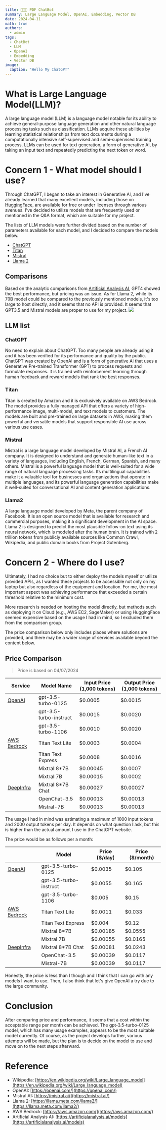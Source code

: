 ```yaml
---
title: 👩🏼‍🏫 PDF ChatBot
summary: Large Language Model, OpenAI, Embedding, Vector DB
date: 2024-04-11
math: true
authors:
  - admin
tags:
  - ChatBot
  - LLM
  - OpenAI
  - Embedding
  - Vector DB
image:
  caption: "Hello My ChatGPT"
---
```


# What is Large Language Model(LLM)?

A large language model (LLM) is a language model notable for its ability to achieve general-purpose language generation and other natural language processing tasks such as classification. LLMs acquire these abilities by learning statistical relationships from text documents during a computationally intensive self-supervised and semi-supervised training process. LLMs can be used for text generation, a form of generative AI, by taking an input text and repeatedly predicting the next token or word.

# Concern 1 - What model should I use?

Through ChatGPT, I began to take an interest in Generative AI, and I've already learned that many excellent models, including those on [HuggingFace](https://huggingface.co/), are available for free or under licenses through various avenues. I've decided to utilize models that are frequently used or mentioned in the Q&A format, which are suitable for my project.

The lists of LLM models were further divided based on the number of parameters available for each model, and I decided to compare the models below.

- [ChatGPT](###ChatGPT)
- [Titan](###Titan)
- [Mistral](###Mistral)
- [Llama 2](###Llama2)

## Comparisons

Based on the analytic comparisons from [Artificial Analysis AI](https://artificialanalysis.ai/models), GPT4 showed the best performance, but pricing was an issue. As for Llama 2, while its 70B model could be compared to the previously mentioned models, it's too large to host directly, and it seems that no API is provided. It seems that GPT3.5 and Mistral models are proper to use for my project.
![](content/POC/PDF%20Chatbot/comparison.png)

## LLM list

### ChatGPT

No need to explain about ChatGPT. Too many people are already using it and it has been verified for its performance and quality by the public. ChatGPT was created by OpenAI and is a form of generative AI that uses a Generative Pre-trained Transformer (GPT) to process requests and formulate responses. It is trained with reinforcement learning through human feedback and reward models that rank the best responses.

### Titan

Titan is created by Amazon and it is exclusively available on AWS Bedrock. The model provides a fully managed API that offers a variety of high-performance image, multi-model, and text models to customers. The models are built and pre-trained on large datasets in AWS, making them powerful and versatile models that support responsible AI use across various use cases.

### Mistral

Mistral is a large language model developed by Mistral AI, a French AI company. It is designed to understand and generate human-like text in a variety of languages, including English, French, German, Spanish, and many others. Mistral is a powerful language model that is well-suited for a wide range of natural language processing tasks. Its multilingual capabilities make it a valuable tool for businesses and organizations that operate in multiple languages, and its powerful language generation capabilities make it well-suited for conversational AI and content generation applications.

### Llama2

A large language model developed by Meta, the parent company of Facebook. It is an open source model that is available for research and commercial purposes, making it a significant development in the AI space. Llama 2 is designed to predict the most plausible follow-on text using its neural network, which is modeled after the human brain. It is trained with 2 trillion tokens from publicly available sources like Common Crawl, Wikipedia, and public domain books from Project Gutenberg.

# Concern 2 - Where do I use?

Ultimately, I had no choice but to either deploy the models myself or utilize provided APIs, as I wanted these projects to be accessible not only on my laptop but also regardless of the equipment and location. For me, the most important aspect was achieving performance that exceeded a certain threshold relative to the minimum cost.

More research is needed on hosting the model directly, but methods such as deploying it on Cloud (e.g., AWS EC2, SageMaker) or using HuggingFace seemed expensive based on the usage I had in mind, so I excluded them from the comparison group.

The price comparison below only includes places where solutions are provided, and there may be a wider range of services available beyond the content below.

## Price Comparison

> Price is based on 04/07/2024

| Service                                               | Model Name             | Input Price (1,000 tokens) | Output Price (1,000 tokens) |
| ----------------------------------------------------- | ---------------------- | -------------------------- | --------------------------- |
| [OpenAI](https://openai.com/pricing)                  | gpt-3.5-turbo-0125     | $0.0005                    | $0.0015                     |
|                                                       | gpt-3.5-turbo-instruct | $0.0015                    | $0.0020                     |
|                                                       | gpt-3.5-turbo-1106     | $0.0010                    | $0.0020                     |
| [AWS Bedrock](https://aws.amazon.com/bedrock/pricing) | Titan Text Lite        | $0.0003                    | $0.0004                     |
|                                                       | Titan Text Express     | $0.0008                    | $0.0016                     |
|                                                       | Mixtral 8\*7B          | $0.00045                   | $0.0007                     |
|                                                       | Mixtral 7B             | $0.00015                   | $0.0002                     |
| [DeepInfra](https://deepinfra.com/models)             | Mixtral 8\*7B Chat     | $0.00027                   | $0.00027                    |
|                                                       | OpenChat-3.5           | $0.00013                   | $0.00013                    |
|                                                       | Mistral-7B             | $0.00013                   | $0.00013                    |

The usage I had in mind was estimating a maximum of 1000 input tokens and 2000 output tokens per day. It depends on what question I ask, but this is higher than the actual amount I use in the ChatGPT website.

The price would be as follows per a month:

|                                                       | Model                  | Price ($/day) | Price ($/month) |
| ----------------------------------------------------- | ---------------------- | ------------- | --------------- |
| [OpenAI](https://openai.com/pricing)                  | gpt-3.5-turbo-0125     | $0.0035       | $0.105          |
|                                                       | gpt-3.5-turbo-instruct | $0.0055       | $0.165          |
|                                                       | gpt-3.5-turbo-1106     | $0.005        | $0.15           |
| [AWS Bedrock](https://aws.amazon.com/bedrock/pricing) | Titan Text Lite        | $0.0011       | $0.033          |
|                                                       | Titan Text Express     | $0.004        | $0.12           |
|                                                       | Mixtral 8\*7B          | $0.00185      | $0.0555         |
|                                                       | Mixtral 7B             | $0.00055      | $0.0165         |
| [DeepInfra](https://deepinfra.com/models)             | Mixtral 8\*7B Chat     | $0.00081      | $0.0243         |
|                                                       | OpenChat-3.5           | $0.00039      | $0.0117         |
|                                                       | Mistral-7B             | $0.00039      | $0.0117         |

Honestly, the price is less than I though and I think that I can go with any models I want to use. Then, I also think that let's give OpenAI a try due to the large community.

# Conclusion

After comparing price and performance, it seems that a cost within the acceptable range per month can be achieved. The gpt-3.5-turbo-0125 model, which has many usage examples, appears to be the most suitable model currently. Of course, as the project develops further, various attempts will be made, but the plan is to decide on the model to use and move on to the next steps afterward.

# Reference

- Wikipedia: [https://en.wikipedia.org/wiki/Large_language_model](https://en.wikipedia.org/wiki/Large_language_model)
- OpenAI: [https://openai.com/](https://openai.com/)
- Mistral AI: [https://mistral.ai/](https://mistral.ai/)
- Llama 2: [https://llama.meta.com/llama2/](https://llama.meta.com/llama2/)
- AWS Bedrock: [https://aws.amazon.com/](https://aws.amazon.com/)
- Artificial Analysis AI: [https://artificialanalysis.ai/models](https://artificialanalysis.ai/models)
